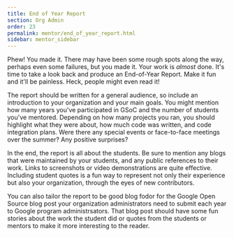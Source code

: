 ```yaml
---
title: End of Year Report
section: Org Admin
order: 23
permalink: mentor/end_of_year_report.html
sidebar: mentor_sidebar
---
```


Phew! You made it. There may have been some rough spots along the way, perhaps even some failures, but you made it. Your work is *almost* done. It's time to take a look back and produce an End-of-Year Report. Make it fun and it'll be painless. Heck, people might even read it! 

The report should be written for a general audience, so include an introduction to your organization and your main goals. You might mention how many years you've participated in GSoC and the number of students you've mentored.  Depending on how many projects you ran, you should highlight what they were about, how much code was written, and code integration plans. Were there any special events or face-to-face meetings over the summer? Any positive surprises?

In the end, the report is all about the students. Be sure to mention any blogs that were maintained by your students, and any public references to their work. Links to screenshots or video demonstrations are quite effective. Including student quotes is a fun way to represent not only their experience but also your organization, through the eyes of new contributors.

You can also tailor the report to be good blog fodor for the Google Open Source blog post your organization administrators need to submit each year to Google program administrsators. That blog post should have some fun stories about the work the student did or quotes from the students or mentors to make it more interesting to the reader.

